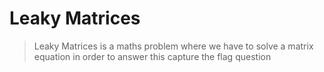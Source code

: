 # Leaky Matrices

> Leaky Matrices is a maths problem where we have to solve a matrix equation in order to answer this capture the flag question